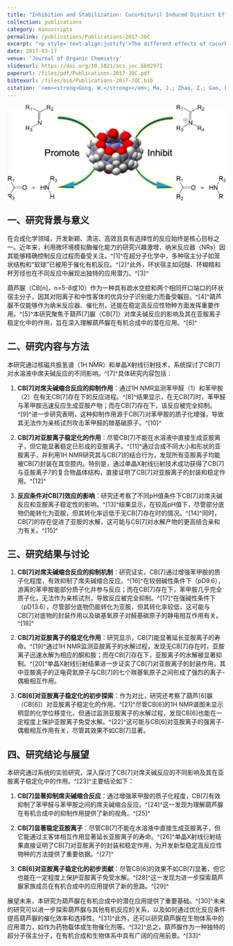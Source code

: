 ```yaml
---
title: "Inhibition and Stabilization: Cucurbituril Induced Distinct Effects on the Schiff Base Reaction"
collection: publications
category: manuscripts
permalink: /publications/Publications-2017-JOC
excerpt: "<p style='text-align:justify'>The different effects of cucurbit[7]uril (CB[7]) on the Schiff base reactions in aqueous solution were explored by 1H NMR spectroscopy and single X-ray crystallography. With CB[7], the condensation reaction of aldehyde and primary amine is dramatically inhibited. In contrast, the presence of CB[7] does tremendously stabilize iminium cation in water through ion–dipole interactions. A single crystal structure of the complex of iminium ion 7 with CB[7] grown in water is reported.</p><img src='/images/GA/Publications-2017-JOC.jpg' style='width: 400px; border-radius: 20px; display: block; margin: 0 auto;'>"
date: 2017-03-17
venue: 'Journal of Organic Chemistry'
slidesurl: https://doi.org/10.1021/acs.joc.6b02971
paperurl: /files/pdf/Publications-2017-JOC.pdf
bibtexurl: /files/bib/Publications-2017-JOC.bib
citation: '<em><strong>Gong, W.</strong></em>; Ma, J.; Zhao, Z.; Gao, F.; Liang, F.; Zhang, H.; Liu, S. Inhibition and Stabilization: Cucurbituril Induced Distinct Effects on the Schiff Base Reaction. <em>J. Org. Chem.</em>,  <strong>2017</strong>, <em>82</em> (6), 3298&ndash;3301. https://doi.org/10.1021/acs.joc.6b02971.'
---
```



<img src='/images/GA/Publications-2017-JOC.jpg' style='border-radius: 20px; display: block; margin: 0 auto;'>


## 一、研究背景与意义

在合成化学领域，开发新颖、清洁、高效且具有选择性的反应始终是核心目标之一。近年来，利用微环境模拟酶催化能力的研究兴趣激增，纳米反应器（NRs）因其能够精确控制反应过程而备受关注。^[1]^在超分子化学中，多种宿主分子如笼状结构和“软球”已被用于催化有机反应。^[2]^此外，环状宿主如冠醚、环糊精和杯芳烃也在不同反应中展现出独特的应用潜力。^[3]^

葫芦脲（CB[n]，n=5-8或10）作为一种具有疏水空腔和两个相同开口端口的环状宿主分子，因其对阳离子和中性客体的优异分子识别能力而备受瞩目。^[4]^葫芦脲不仅能够作为纳米反应器、催化剂，还能在稳定高反应性物种方面发挥重要作用。^[5]^本研究聚焦于葫芦[7]脲（CB[7]）对席夫碱反应的影响及其在亚胺离子稳定化中的作用，旨在深入理解葫芦脲在有机合成中的潜在应用。^[6]^

## 二、研究内容与方法

本研究通过核磁共振氢谱（1H NMR）和单晶X射线衍射技术，系统探讨了CB[7]对水溶液中席夫碱反应的不同影响。^[7]^具体研究内容包括：

1. **CB[7]对席夫碱缩合反应的抑制作用**：通过1H NMR监测苯甲醛（1）和苯甲胺（2）在有无CB[7]存在下的反应进程。^[8]^结果显示，在无CB[7]时，苯甲醛与苯甲胺迅速反应生成亚胺产物；而在CB[7]存在下，该反应被完全抑制。^[9]^进一步研究表明，这种抑制作用源于CB[7]对苯甲胺的质子化增强，导致其无法作为亲核试剂攻击苯甲醛的羰基碳原子。^[10]^

2. **CB[7]对亚胺离子稳定化的作用**：尽管CB[7]不能在水溶液中直接生成亚胺离子，但它能显著稳定已形成的亚胺离子。^[11]^通过合成不同大小和形状的亚胺离子，并利用1H NMR研究其与CB[7]的结合行为，发现所有亚胺离子均能被CB[7]封装在其空腔内。特别是，通过单晶X射线衍射技术成功获得了CB[7]与亚胺离子7的复合物晶体结构，直接证明了CB[7]对亚胺离子的封装和稳定作用。^[12]^

3. **反应条件对CB[7]效应的影响**：研究还考察了不同pH值条件下CB[7]对席夫碱反应和亚胺离子稳定性的影响。^[13]^结果显示，在较高pH值下，尽管部分底物仍能转化为亚胺，但其转化率远低于无CB[7]存在时的情况。^[14]^同时，CB[7]的存在促进了亚胺的水解，这可能与CB[7]对水解产物的更高结合亲和力有关。^[15]^

## 三、研究结果与讨论

1. **CB[7]对席夫碱缩合反应的抑制机制**：研究证实，CB[7]通过增强苯甲胺的质子化程度，有效抑制了席夫碱缩合反应。^[16]^在较弱碱性条件下（pD9.6），游离的苯甲胺能部分质子化并参与反应；而在CB[7]存在下，苯甲胺几乎完全质子化，无法作为亲核试剂，导致反应被完全抑制。^[17]^在强碱性条件下（pD13.6），尽管部分底物仍能转化为亚胺，但其转化率较低，这可能与CB[7]对底物的封装作用以及碳基氧原子对醛基碳原子的静电相互作用有关。^[18]^

2. **CB[7]对亚胺离子的稳定化作用**：研究显示，CB[7]能显著延长亚胺离子的寿命。^[19]^通过1H NMR监测亚胺离子的水解过程，发现无CB[7]存在时，亚胺离子迅速水解为相应的酮和胺；而在CB[7]存在下，亚胺离子的水解被显著抑制。^[20]^单晶X射线衍射结果进一步证实了CB[7]对亚胺离子的封装作用，其中亚胺离子的正电荷氮原子与CB[7]的七个羰基氧原子之间形成了强烈的离子-偶极相互作用。

3. **CB[6]对亚胺离子稳定化的初步探索**：作为对比，研究还考察了葫芦[6]脲（CB[6]）对亚胺离子稳定化的作用。^[21]^尽管CB[6]的1H NMR谱图未显示明显的化学位移变化，但通过监测亚胺离子的水解过程，发现CB[6]也能在一定程度上保护亚胺离子免受水解。^[22]^这可能与CB[6]对亚胺离子的强离子-偶极相互作用有关，尽管其效果不如CB[7]显著。

## 四、研究结论与展望

本研究通过系统的实验研究，深入探讨了CB[7]对席夫碱反应的不同影响及其在亚胺离子稳定化中的作用。^[23]^主要结论如下：

1. **CB[7]显著抑制席夫碱缩合反应**：通过增强苯甲胺的质子化程度，CB[7]有效抑制了苯甲醛与苯甲胺之间的席夫碱缩合反应。^[24]^这一发现为理解葫芦脲在有机合成中的抑制作用提供了新的视角。^[25]^

2. **CB[7]显著稳定亚胺离子**：尽管CB[7]不能在水溶液中直接生成亚胺离子，但它能通过主客体相互作用显著延长亚胺离子的寿命。^[26]^单晶X射线衍射结果直接证明了CB[7]对亚胺离子的封装和稳定作用，为开发新型稳定高反应性物种的方法提供了重要依据。^[27]^

3. **CB[6]对亚胺离子稳定化的初步贡献**：尽管CB[6]的效果不如CB[7]显著，但它也能在一定程度上保护亚胺离子免受水解。^[28]^这一发现为进一步探索葫芦脲家族成员在有机合成中的应用提供了新的思路。^[29]^

展望未来，本研究为葫芦脲在有机合成中的潜在应用提供了重要基础。^[30]^未来的研究可以进一步探索葫芦脲与其他有机反应的关系，以及如何通过优化反应条件提高葫芦脲的催化效率和选择性。^[31]^此外，还可以研究葫芦脲在生物体系中的应用潜力，如作为药物载体或生物催化剂等。^[32]^总之，葫芦脲作为一种独特的超分子宿主分子，在有机合成和生物体系中具有广阔的应用前景。^[33]^